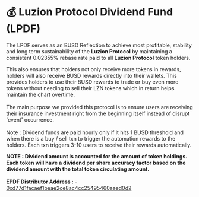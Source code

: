 # 💰 Luzion Protocol Dividend Fund (LPDF)

The LPDF serves as an BUSD Reflection to achieve most profitable, stability and long term sustainability of the **Luzion Protocol** by maintaining a consistent 0.02355% rebase rate paid to all **Luzion Protocol** token holders.

This also ensures that holders not only receive more tokens in rewards, holders will also receive BUSD rewards directly into their wallets. This provides holders to use their BUSD rewards to trade or buy even more tokens without needing to sell their LZN tokens which in return helps maintain the chart overtime.\
\
The main purpose we provided this protocol is to ensure users are receiving their insurance investment right from the beginning itself instead of disrupt 'event' occurrence.\
\
Note : Dividend funds are paid hourly only if it hits 1 BUSD threshold and when there is a buy / sell txn to trigger the automation rewards to the holders. Each txn triggers 3-10 users to receive their rewards automatically.

**NOTE : Dividend amount is accounted for the amount of token holdings. Each token will have a dividend per share accuracy factor based on the dividend amount with the total token circulating amount.**\
\
**EPDF Distributor Address :** - [0xd77d1facaef1beae2ce8ac4cc25495460aaed0d2](https://bscscan.com/address/0xd77d1facaef1beae2ce8ac4cc25495460aaed0d2)
